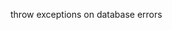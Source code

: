 [//]: # (Port forwarding)
[//]: # (ssh -p 2222 -L 49152:localhost:5432 s387011@helios.cs.ifmo.ru )

throw exceptions on database errors